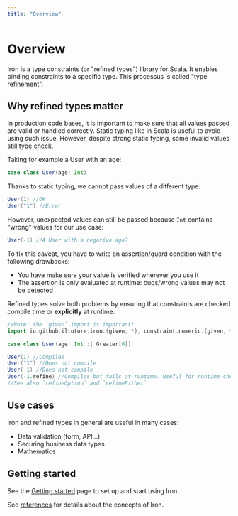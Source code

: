 ```yaml
---
title: "Overview"
---
```


# Overview

Iron is a type constraints (or "refined types") library for Scala. It enables binding constraints to a specific type.
This processus is called "type refinement".

## Why refined types matter

In production code bases, it is important to make sure that all values passed are valid or handled correctly.
Static typing like in Scala is useful to avoid using such issue.
However, despite strong static typing, some invalid values still type check.

Taking for example a User with an age:

```scala
case class User(age: Int)
```

Thanks to static typing, we cannot pass values of a different type:

```scala
User(1) //OK
User("1") //Error
```

However, unexpected values can still be passed because `Int` contains "wrong" values for our use case:

```scala
User(-1) //A User with a negative age?
```

To fix this caveat, you have to write an assertion/guard condition with the following drawbacks:
- You have make sure your value is verified wherever you use it
- The assertion is only evaluated at runtime: bugs/wrong values may not be detected

Refined types solve both problems by ensuring that constraints are checked compile time or __explicitly__ at runtime.

```scala
//Note: the `given` import is important!
import io.github.iltotore.iron.{given, *}, constraint.numeric.{given, *}

case class User(age: Int :| Greater[0])

User(1) //Compiles
User("1") //Does not compile
User(-1) //Does not compile
User(-1.refine) //Compiles but fails at runtime. Useful for runtime checks such as form validation.
//See also `refineOption` and `refineEither`
```

## Use cases

Iron and refined types in general are useful in many cases:
- Data validation (form, API...)
- Securing business data types
- Mathematics

## Getting started

See the [Getting started](getting-started.md) page to set up and start using Iron.

See [references](reference/index.md) for details about the concepts of Iron.